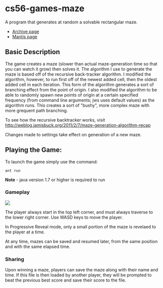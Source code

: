 # cs56-games-maze

A program that generates at random a solvable rectangular maze. 

* [Archive page](https://foo.cs.ucsb.edu/cs56/issues/0000769/)
* [Mantis page](https://foo.cs.ucsb.edu/56mantis/view.php?id=769)

## Basic Description

The game creates a maze (slower than actual maze-generation time so that you can watch it grow) then solves it. The algorithm I use to generate the maze is based off of the recursive back-tracker algorithm. I modified the algorithm, however, to run first off of the newest added cell, then the oldest added cell in each iteration. This form of the algorithm generates a sort of branching effect from the point of origin. I also modified the algorithm to be able to randomly spawn new points of origin at a certain specified frequency (from command line arguments; jws uses default values) as the algorithm runs. This creates a sort of "bushy", more complex maze with more grequent path branching.

To see how the recursive backtracker works, visit http://weblog.jamisbuck.org/2011/2/7/maze-generation-algorithm-recap

Changes made to settings take effect on generation of a new maze.

## Playing the Game:

To launch the game simply use the command:
```
ant run
```

**Note** - java version 1.7 or higher is required to run
### Gameplay

![](http://i.imgur.com/eve3g50.png)

The player always start in the top left corner, and must always traverse to the lower right corner. Use WASD keys to move the player.

In Progressive Reveal mode, only a small portion of the maze is revelaed to the player at a time.

At any time, mazes can be saved and resumed later, from the same position and with the same elapsed time.

### Sharing

Upon winning a maze, players can save the maze along with their name and time. If this file is then loaded by another player, they will be prompted to beat the previous best score and save their score to the file. 
